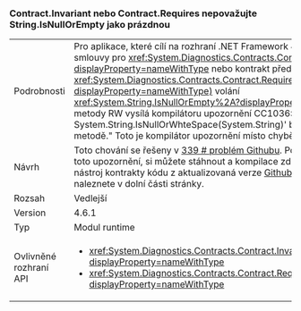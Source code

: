 ### <a name="contractinvariant-or-contractrequirestexception-do-not-consider-stringisnullorempty-to-be-pure"></a>Contract.Invariant nebo Contract.Requires<TException> nepovažujte String.IsNullOrEmpty jako prázdnou

|   |   |
|---|---|
|Podrobnosti|Pro aplikace, které cílí na rozhraní .NET Framework 4.6.1, pokud neutrální smlouvy pro <xref:System.Diagnostics.Contracts.Contract.Invariant%2A?displayProperty=nameWithType> nebo kontrakt předběžnou <xref:System.Diagnostics.Contracts.Contract.Requires%2A?displayProperty=nameWithType)> volání <xref:System.String.IsNullOrEmpty%2A?displayProperty=nameWithType> metody RW vysílá kompilátoru upozornění CC1036: &quot;zjistil volání metody. System.String.IsNullOrWhteSpace(System.String)' bez [prázdná] v metodě.&quot; Toto je kompilátor upozornění místo chybě kompilátoru.|
|Návrh|Toto chování se řešeny v [339 # problém Githubu](https://github.com/Microsoft/CodeContracts/issues/339). Pokud chcete odstranit toto upozornění, si můžete stáhnout a kompilace zdrojového kódu pro nástroj kontrakty kódu z aktualizovaná verze [Githubu](https://github.com/Microsoft/CodeContracts/blob/master/README.md). Stáhnout informace naleznete v dolní části stránky.|
|Rozsah|Vedlejší|
|Version|4.6.1|
|Typ|Modul runtime|
|Ovlivněné rozhraní API|<ul><li><xref:System.Diagnostics.Contracts.Contract.Invariant(System.Boolean)?displayProperty=nameWithType></li><li><xref:System.Diagnostics.Contracts.Contract.Requires(System.Boolean)?displayProperty=nameWithType></li></ul>|

